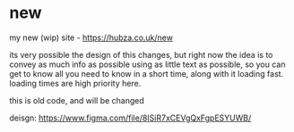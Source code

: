 # new
my new (wip) site - https://hubza.co.uk/new

its very possible the design of this changes, but right now the idea is to convey as much info as possible using as little text as possible, so you can get to know all you need to know in a short time, along with it loading fast.
loading times are high priority here.

this is old code, and will be changed

deisgn: https://www.figma.com/file/8ISiR7xCEVgQxFgpESYUWB/
